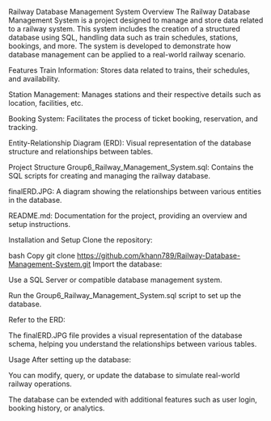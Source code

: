 Railway Database Management System
Overview
The Railway Database Management System is a project designed to manage and store data related to a railway system. This system includes the creation of a structured database using SQL, handling data such as train schedules, stations, bookings, and more. The system is developed to demonstrate how database management can be applied to a real-world railway scenario.

Features
Train Information: Stores data related to trains, their schedules, and availability.

Station Management: Manages stations and their respective details such as location, facilities, etc.

Booking System: Facilitates the process of ticket booking, reservation, and tracking.

Entity-Relationship Diagram (ERD): Visual representation of the database structure and relationships between tables.

Project Structure
Group6_Railway_Management_System.sql: Contains the SQL scripts for creating and managing the railway database.

finalERD.JPG: A diagram showing the relationships between various entities in the database.

README.md: Documentation for the project, providing an overview and setup instructions.

Installation and Setup
Clone the repository:

bash
Copy
git clone https://github.com/khann789/Railway-Database-Management-System.git
Import the database:

Use a SQL Server or compatible database management system.

Run the Group6_Railway_Management_System.sql script to set up the database.

Refer to the ERD:

The finalERD.JPG file provides a visual representation of the database schema, helping you understand the relationships between various tables.

Usage
After setting up the database:

You can modify, query, or update the database to simulate real-world railway operations.

The database can be extended with additional features such as user login, booking history, or analytics.
